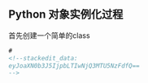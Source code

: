 ## Python 对象实例化过程
首先创建一个简单的class
```markdown
#
<!--stackedit_data:
eyJoaXN0b3J5IjpbLTIwNjQ3MTU5NzFdfQ==
-->